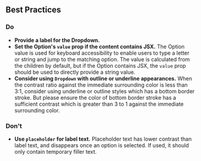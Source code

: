 ## Best Practices

### Do

- **Provide a label for the Dropdown.**
- **Set the Option's `value` prop if the content contains JSX.** The Option value is used for keyboard accessibility to enable users to type a letter or string and jump to the matching option. The value is calculated from the children by default, but if the Option contains JSX, the `value` prop should be used to directly provide a string value.
- **Consider using `Dropdown` with outline or underline appearances.** When the contrast ratio against the immediate surrounding color is less than 3:1, consider using underline or outline styles which has a bottom border stroke. But please ensure the color of bottom border stroke has a sufficient contrast which is greater than 3 to 1 against the immediate surrounding color.

### Don't

- **Use `placeholder` for label text.** Placeholder text has lower contrast than label text, and disappears once an option is selected. If used, it should only contain temporary filler text.
